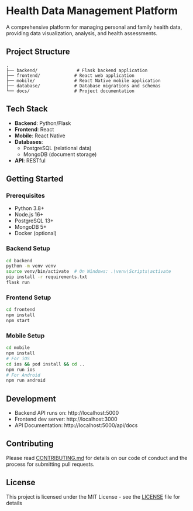 # Health Data Management Platform

A comprehensive platform for managing personal and family health data, providing data visualization, analysis, and health assessments.

## Project Structure

```
.
├── backend/               # Flask backend application
├── frontend/             # React web application
├── mobile/               # React Native mobile application
├── database/             # Database migrations and schemas
└── docs/                 # Project documentation
```

## Tech Stack

- **Backend**: Python/Flask
- **Frontend**: React
- **Mobile**: React Native
- **Databases**: 
  - PostgreSQL (relational data)
  - MongoDB (document storage)
- **API**: RESTful

## Getting Started

### Prerequisites

- Python 3.8+
- Node.js 16+
- PostgreSQL 13+
- MongoDB 5+
- Docker (optional)

### Backend Setup

```bash
cd backend
python -m venv venv
source venv/bin/activate  # On Windows: .\venv\Scripts\activate
pip install -r requirements.txt
flask run
```

### Frontend Setup

```bash
cd frontend
npm install
npm start
```

### Mobile Setup

```bash
cd mobile
npm install
# For iOS
cd ios && pod install && cd ..
npm run ios
# For Android
npm run android
```

## Development

- Backend API runs on: http://localhost:5000
- Frontend dev server: http://localhost:3000
- API Documentation: http://localhost:5000/api/docs

## Contributing

Please read [CONTRIBUTING.md](CONTRIBUTING.md) for details on our code of conduct and the process for submitting pull requests.

## License

This project is licensed under the MIT License - see the [LICENSE](LICENSE) file for details
